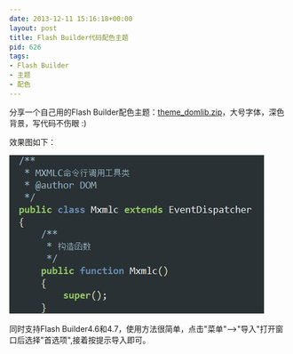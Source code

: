 ```yaml
---
date: 2013-12-11 15:16:18+00:00
layout: post
title: Flash Builder代码配色主题
pid: 626
tags:
- Flash Builder
- 主题
- 配色
---
```


分享一个自己用的Flash Builder配色主题：[theme_domlib.zip](/uploads/2013/12/theme_domlib.zip)，大号字体，深色背景，写代码不伤眼 :)

效果图如下：

[![theme_dom](/uploads/2013/12/theme_dom1.jpg)](/uploads/2013/12/theme_dom1.jpg)

同时支持Flash Builder4.6和4.7，使用方法很简单，点击"菜单"-->"导入"打开窗口后选择"首选项",接着按提示导入即可。
